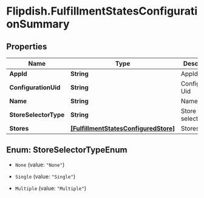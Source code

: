 # Flipdish.FulfillmentStatesConfigurationSummary

## Properties

Name | Type | Description | Notes
------------ | ------------- | ------------- | -------------
**AppId** | **String** | AppId | 
**ConfigurationUid** | **String** | Configuration Uid | [optional] 
**Name** | **String** | Name | [optional] 
**StoreSelectorType** | **String** | Store selector type | [optional] 
**Stores** | [**[FulfillmentStatesConfiguredStore]**](FulfillmentStatesConfiguredStore.md) | Stores | [optional] 



## Enum: StoreSelectorTypeEnum


* `None` (value: `"None"`)

* `Single` (value: `"Single"`)

* `Multiple` (value: `"Multiple"`)




